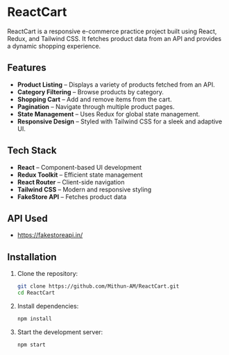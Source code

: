 # ReactCart

ReactCart is a responsive e-commerce practice project built using React, Redux, and Tailwind CSS. It fetches product data from an API and provides a dynamic shopping experience.

## Features
- **Product Listing** – Displays a variety of products fetched from an API.
- **Category Filtering** – Browse products by category.
- **Shopping Cart** – Add and remove items from the cart.
- **Pagination** – Navigate through multiple product pages.
- **State Management** – Uses Redux for global state management.
- **Responsive Design** – Styled with Tailwind CSS for a sleek and adaptive UI.

## Tech Stack
- **React** – Component-based UI development
- **Redux Toolkit** – Efficient state management
- **React Router** – Client-side navigation
- **Tailwind CSS** – Modern and responsive styling
- **FakeStore API** – Fetches product data

## API Used
- https://fakestoreapi.in/

## Installation

1. Clone the repository:
   ```sh
   git clone https://github.com/Mithun-AM/ReactCart.git
   cd ReactCart
   ```
2. Install dependencies:
   ```sh
   npm install
   ```
3. Start the development server:
   ```sh
   npm start